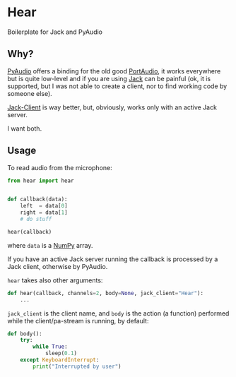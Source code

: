 # Hear
Boilerplate for Jack and PyAudio


## Why?
[PyAudio](https://people.csail.mit.edu/hubert/pyaudio/) offers a binding for the
old good [PortAudio](http://www.portaudio.com/), it works everywhere but is
quite low-level and if you are using [Jack](http://jackaudio.org/) can be painful
(ok, it is supported, but I was not able to create a client, nor to find working
code by someone else).

[Jack-Client](https://github.com/spatialaudio/jackclient-python/) is way better,
but, obviously, works only with an active Jack server.

I want both.

## Usage
To read audio from the microphone:
```python
from hear import hear


def callback(data):
    left  = data[0]
    right = data[1]
    # do stuff

hear(callback)
```
where `data` is a [NumPy](http://www.numpy.org/) array.

If you have an active Jack server running the callback is processed by a Jack
client, otherwise by PyAudio.

`hear` takes also other arguments:
```python
def hear(callback, channels=2, body=None, jack_client="Hear"):
    ...
```
`jack_client` is the client name, and `body` is the action (a function) performed
while the client/pa-stream is running, by default:
```python
def body():
    try:
        while True:
            sleep(0.1)
    except KeyboardInterrupt:
        print("Interrupted by user")
```
